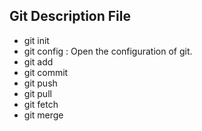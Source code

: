 ## Git Description File
* git init
* git config : Open the configuration of git.
* git add
* git commit
* git push
* git pull
* git fetch
* git merge